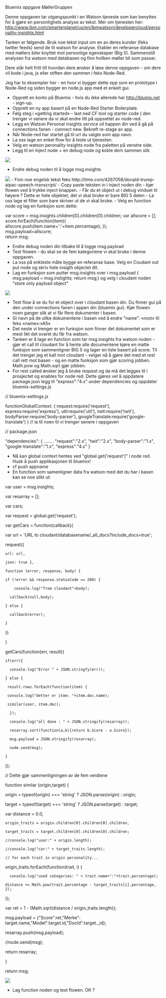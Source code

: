 Bluemix oppgave MøllerGruppen


Denne oppgaven tar utgangspunkt i en Watson tjeneste som kan benyttes for å gjøre en personlighets analyse av tekst. Mer om tjenesten her: http://www.ibm.com/smarterplanet/us/en/ibmwatson/developercloud/personality-insights.html

Tanken er følgende. Bruk noe tekst input om en av deres kunder (feks twitter feeds) send de til watson for analyse. Etabler en referanse database med møllers biler knyttet mot personlige egenskaper (Big 5). Sammenstill analysen fra watson med databasen og finn hvilken møller bli som passer.

Dere står helt fritt till hvordan dere ønsker å løse denne oppgaven - om dere vil kode i java, js eller stiften den sammen i feks Node-Red.

Jeg har to eksempler her - en hvor vi bygger dette opp som en prototype i Node-Red og siden bygger en node.js app med et enkelt gui.


- Opprett en konto på Bluemix - hvis du ikke allerede har  http://blumix.net - sign-up.
- Opprett en ny app basert på en Node-Red Starter Boilerplate.
- Følg steg i «getting started» - last ned CF tool og starter code ( den trenger vi senere da vi skal endre litt på oppsettet av node-red.
- Legg en Watson Personal insights service oil happen din ved å gå på connections fanen - connect new. Bekreft re-stage av app.
- Når Node-red har startet gå til url du valgte som app navn.
- La oss lage en enkel flow for å teste ut tjenesten.
- Velg en watson peronality insights node fra paletten på venstre side.
- Legg til en inject node + en debug node og koble dem sammen slik

<img src=images/mimg1.png>

- Endre debug noden til å logge msg.insights
<img src=images/mimg4.png>
- Finn noe engelsk tekst feks http://time.com/4267058/donald-trump-aipac-speech-transcript/
- Copy paste teksten in i inject noden din - kjør flowen ved å trykke inject knappen.
- Får du et object ut i debug vinduet til høyere ? Dette er hele objektet, det vi skal bruke er bare BIG 5 delen
- La oss lage et filter som bare skriver ut de vi skal bruke.
- Velg en function node og lag en funksjon som dette:

  var score = msg.insights.children[0].children[0].children;
  var allscore = [];
      score.forEach(function(item){
          allscore.push(item.name+':'+item.percentage);
          });    
  msg.payload=allscore;          
  return msg;

- Endre debug noden din tilbake til å logge msg.payload
- Test flowen - du skal se de fem kategoriene vi skal bruke i denne oppgaven.
- La oss på enkleste måte bygge en referanse base. Velg en Coudant out put node og skriv hele insigth objectet dit.
- Lag en funksjon som putter msg.insights over i msg.payload ( msg.payload = msg.instights;
return msg;) og velg i cloudant noden "store only payload object"

<img src=images/mimg2.png>

- Test flow å se du for et object over i cloudant basen din. Du finner gui på den under connections fanen i appen din (bluemix gui). Kjør flowen noen ganger slik at vi får flere dokumenter i basen.
- Gi navn på de ulike dokumentene i basen ved å endre "name": «root» til feks «name»:»A5»
- Det neste vi trenger er en funksjon som finner det dokumentet som er mest likt det svaret du får fra watson.
- Tanken er å lage en function som tar msg.insights fra watson noden - gjør et call til cloudant for å hente alle documentene kjøre en matte funksjon som sammenligner BIG 5 og lager en liste basert på score. Til det trenger jeg et kall mot cloudant - velger nå å gjøre det med et rest call rett mot basen - og en matte funksjon som gjør scoring jobben. Math.pow og Math.sqrt gjør jobben.
- For rest called ønsker jeg å bruke request og da må det legges til i prosjectet og enables for node red. Dette gjøres vel å oppdatere package.json legg til "express":"4.x" under dependencies og oppdater bluemix-settings.js
<div>
  // bluemix-settings.js

  functionGlobalContext: {
    request:require('request'),
    express:require('express'),
    util:require('util'),
    twit:require('twit'),
    bodyParser:require('body-parser'),
    googleTranslate:require('google-translate')
      }
    // la til noen til vi trenger senere i oppgaven
</div>
  // package.json

  "dependencies": {
  ........
    "request":"2.x",
    "twit":"2.x",
    "body-parser":"1.x",
    "google-translate":"1.x",
    "express":"4.x"
    }

- Nå kan global context hentes ved "global.get('request')" i node red. Husk å push applikasjonen til bluemix!
- cf push appname
- En function som samenligner data fra watson med det du har i basen kan se noe slikt ut:

var user = msg.insights;

var resarray = [];

var cars;

var request = global.get('request');

var getCars = function(callback){

var url = 'URL to cloudant/databasename/_all_docs?include_docs=true';

  request({

    url: url,

    json: true },

    function (error, response, body) {

    if (!error && response.statusCode == 200) {

        console.log("from cloudant"+body);

      callback(null,body);

    } else {

      callback(error);

    }

  })

}

getCars(function(err, result){

    if(err){

      console.log("Error " + JSON.stringfy(err));

    } else {

     result.rows.forEach(function(item) {

     console.log("detter er item: "+item.doc.name);

     similar(user, item.doc);

      });

      console.log("all done : " + JSON.stringify(resarray));

      resarray.sort(function(a,b){return b.Score - a.Score});

      msg.payload = JSON.stringify(resarray);

      node.send(msg);

    }

  });

// Dette gjør sammenligningen av de fem verdiene

function similar (origin,target) {

  origin = typeof(origin) === 'string' ? JSON.parse(origin) : origin;

  target = typeof(target) === 'string' ? JSON.parse(target) : target;

  var distance = 0.0,

    origin_traits = origin.children[0].children[0].children,

    target_traits = target.children[0].children[0].children;

    //console.log("user:" + origin.length);

    //console.log("car:" + target_traits.length);

    // for each trait in origin personality...

  origin_traits.forEach(function(trait, i) {

      console.log("used categories: " + trait.name+":"+trait.percentage);

    distance += Math.pow(trait.percentage - target_traits[i].percentage, 2);

  });

  var ret = 1 - (Math.sqrt(distance / origin_traits.length));

  msg.payload = {"Score":ret,"Merke": target.name,"Model":target.id,"DocId":target._id};

  resarray.push(msg.payload);

  //node.send(msg);

  return resarray;

}


return msg;



<img src=images/mimg3.png>


- Lag function noden og test flowen. OK ?
